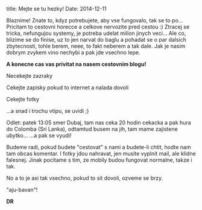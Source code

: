 title: Mejte se tu hezky!
Date: 2014-12-11

Blaznime! Znate to, kdyz potrebujete, aby vse fungovalo, tak se to po... Pricitam to cestovni horecce a celkove nervozite pred cestou :) Ztracej se tricka, nefungujou systemy, je potreba udelat milion jinych veci... Ale co, blizime se do finise, uz to jen narvat do baglu a pohadat se o par dalsich zbytecnosti, tohle berem, neee, to fakt neberem a tak dale. Jak je nasim dobrym zvykem vino nechybi a pak jde vsechno lepe.

**A konecne cas vas privitat na nasem cestovnim blogu!**

Necekejte zazraky

Cekejte zapisky pokud to internet a nalada dovoli

Cekejte fotky

...a snad i trochu vtipu, se uvidi ;)

Odlet: patek 13:05 smer Dubaj, tam nas ceka 20 hodin cekacka a pak hura do Colomba (Sri Lanka), odtamtud busem na jih, tam mame zajistene ubytko... ...a pak se vyudi!

Budeme radi, pokud budete "cestovat" s nami a budete-li chtit, hodte nam tam obcas komentar. I fotky jdou nahravat, jen musite vyplnit mail, ale klidne falesnej. Jinak pocitame s tim, ze mobily budou fungovat normalne, takze i tak.

No a to je asi tak vsechno, pokud to sit dovoli, ozveme se brzy.

"aju-bavan"!

**DR**



